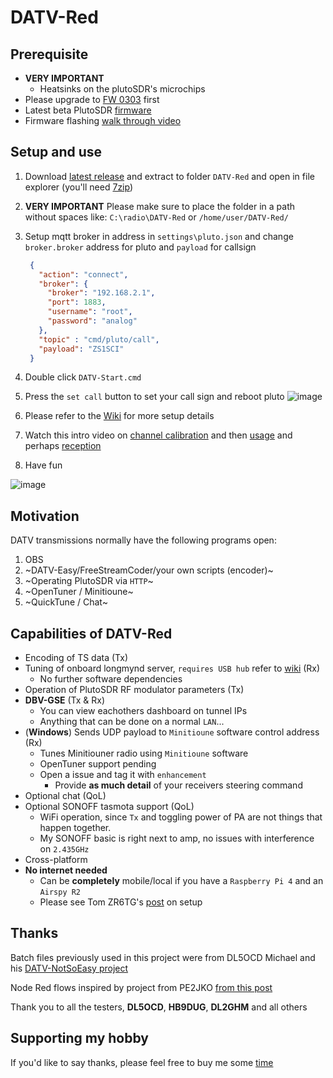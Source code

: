 # DATV-Red

## Prerequisite 
- **VERY IMPORTANT**
  - Heatsinks on the plutoSDR's microchips 
- Please upgrade to [FW 0303](https://github.com/Psynosaur/DATV-Red/wiki#flashing-steps) first
- Latest beta PlutoSDR [firmware](https://github.com/F5OEO/pluto-ori-ps/wiki)
- Firmware flashing [walk through video](https://www.youtube.com/watch?v=g8_ktz4kCkY)

## Setup and use
1. Download [latest release](https://github.com/Psynosaur/DATV-Red/releases) and extract to folder `DATV-Red` and open in file explorer (you'll need [7zip](https://www.7-zip.org/download.html))

2. **VERY IMPORTANT** Please make sure to place the folder in a path without spaces like: `C:\radio\DATV-Red` or `/home/user/DATV-Red/`

3. Setup mqtt broker in address in `settings\pluto.json` and change `broker.broker` address for pluto and `payload` for callsign
   
   ```json
    {
      "action": "connect",
      "broker": {
        "broker": "192.168.2.1", 
        "port": 1883,
        "username": "root",
        "password": "analog"
      },
      "topic" : "cmd/pluto/call",
      "payload": "ZS1SCI"
    }
   ```
4. Double click `DATV-Start.cmd`

5. Press the `set call` button to set your call sign and reboot pluto
 ![image](https://github.com/Psynosaur/DATV-Red/assets/26934113/414b3359-f798-4938-bc17-af7d0bc135b1)

6. Please refer to the [Wiki](https://github.com/Psynosaur/DATV-Red/wiki) for more setup details

7. Watch this intro video on [channel calibration](https://youtu.be/-ZdQOVg26_0) and then [usage](https://www.youtube.com/watch?v=8q4WMCyKtKw) and perhaps [reception](https://youtu.be/lz3GO2zCf_Q)

8. Have fun

![image](https://github.com/Psynosaur/DATV-Red/assets/26934113/65d57631-6960-48eb-8100-5dca78ddf5e8)

## Motivation
DATV transmissions normally have the following programs open:
 1. OBS
 2. ~DATV-Easy/FreeStreamCoder/your own scripts (encoder)~
 3. ~Operating PlutoSDR via `HTTP`~  
 4. ~OpenTuner / Minitioune~
 5. ~QuickTune / Chat~

## **Capabilities of DATV-Red**
  - Encoding of TS data (Tx) 
  - Tuning of onboard longmynd server, `requires USB hub` refer to [wiki](https://github.com/F5OEO/pluto-ori-ps/wiki#hardware) (Rx)
    - No further software dependencies
  - Operation of PlutoSDR RF modulator parameters (Tx)
  - **DBV-GSE** (Tx & Rx)
    - You can view eachothers dashboard on tunnel IPs
    - Anything that can be done on a normal `LAN`...   
  - (**Windows**) Sends UDP payload to `Minitioune` software control address (Rx)
    - Tunes Minitiouner radio using `Minitioune` software
    - OpenTuner support pending
    - Open a issue and tag it with `enhancement`
      - Provide **as much detail** of your receivers steering command  
  - Optional chat (QoL)
  - Optional SONOFF tasmota support (QoL)
    - WiFi operation, since `Tx` and toggling power of PA are not things that happen together.
    - My SONOFF basic is right next to amp, no issues with interference on `2.435GHz`
  - Cross-platform
  - **No internet needed**
    - Can be **completely** mobile/local if you have a `Raspberry Pi 4` and an `Airspy R2`
    - Please see Tom ZR6TG's [post](https://www.zr6tg.co.za/2022/06/29/offline-oscar-100-wideband-spectrum-monitor-with-sdr) on setup

## Thanks 
Batch files previously used in this project were from DL5OCD Michael and his [DATV-NotSoEasy project](https://groups.io/g/plutodvb/message/257)

Node Red flows inspired by project from PE2JKO [from this post](https://www.pg540.org/wiki/index.php/RFE_for_PlutoDVB2)

Thank you to all the testers, **DL5OCD**, **HB9DUG**, **DL2GHM** and all others

## Supporting my hobby
If you'd like to say thanks, please feel free to buy me some [time](https://paypal.me/zs1sci?country.x=ZA&locale.x=en_US)

